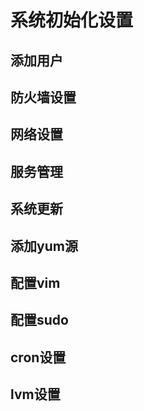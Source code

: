 # 系统初始化设置

## 添加用户


## 防火墙设置


## 网络设置


## 服务管理

## 系统更新

## 添加yum源 

## 配置vim


## 配置sudo


## cron设置

## lvm设置